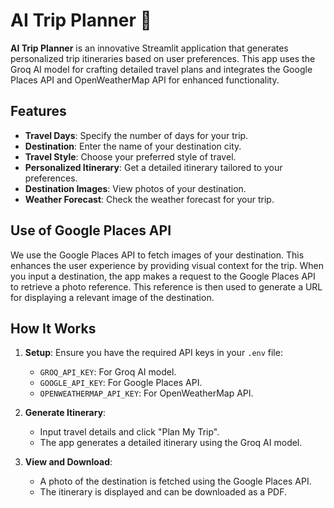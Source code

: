 # AI Trip Planner 🌴

**AI Trip Planner** is an innovative Streamlit application that generates personalized trip itineraries based on user preferences. This app uses the Groq AI model for crafting detailed travel plans and integrates the Google Places API and OpenWeatherMap API for enhanced functionality.

## Features

- **Travel Days**: Specify the number of days for your trip.
- **Destination**: Enter the name of your destination city.
- **Travel Style**: Choose your preferred style of travel.
- **Personalized Itinerary**: Get a detailed itinerary tailored to your preferences.
- **Destination Images**: View photos of your destination.
- **Weather Forecast**: Check the weather forecast for your trip.

## Use of Google Places API

We use the Google Places API to fetch images of your destination. This enhances the user experience by providing visual context for the trip. When you input a destination, the app makes a request to the Google Places API to retrieve a photo reference. This reference is then used to generate a URL for displaying a relevant image of the destination.

## How It Works

1. **Setup**: Ensure you have the required API keys in your `.env` file:
   - `GROQ_API_KEY`: For Groq AI model.
   - `GOOGLE_API_KEY`: For Google Places API.
   - `OPENWEATHERMAP_API_KEY`: For OpenWeatherMap API.

2. **Generate Itinerary**:
   - Input travel details and click "Plan My Trip".
   - The app generates a detailed itinerary using the Groq AI model.

3. **View and Download**:
   - A photo of the destination is fetched using the Google Places API.
   - The itinerary is displayed and can be downloaded as a PDF.
